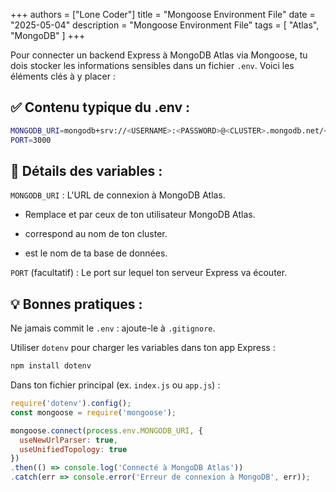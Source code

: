 +++
authors = ["Lone Coder"]
title = "Mongoose Environment File"
date = "2025-05-04"
description = "Mongoose Environment File"
tags = [
    "Atlas", "MongoDB"
]
+++

Pour connecter un backend Express à MongoDB Atlas via Mongoose, tu dois stocker les informations sensibles dans un fichier `.env`. Voici les éléments clés à y placer :

## ✅ Contenu typique du .env :

```bash
MONGODB_URI=mongodb+srv://<USERNAME>:<PASSWORD>@<CLUSTER>.mongodb.net/<DBNAME>?retryWrites=true&w=majority
PORT=3000
```

## 🔐 Détails des variables :

`MONGODB_URI` : L'URL de connexion à MongoDB Atlas.

* Remplace <USERNAME> et <PASSWORD> par ceux de ton utilisateur MongoDB Atlas.

* <CLUSTER> correspond au nom de ton cluster.

* <DBNAME> est le nom de ta base de données.

`PORT` (facultatif) : Le port sur lequel ton serveur Express va écouter.

## 💡 Bonnes pratiques :

Ne jamais commit le `.env` : ajoute-le à `.gitignore`.

Utiliser `dotenv` pour charger les variables dans ton app Express :

```bash
npm install dotenv
```
Dans ton fichier principal (ex. `index.js` ou `app.js`) :

```javascript
require('dotenv').config();
const mongoose = require('mongoose');

mongoose.connect(process.env.MONGODB_URI, {
  useNewUrlParser: true,
  useUnifiedTopology: true
})
.then(() => console.log('Connecté à MongoDB Atlas'))
.catch(err => console.error('Erreur de connexion à MongoDB', err));
```
